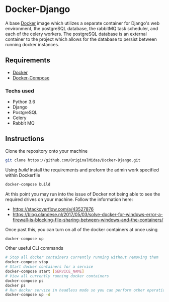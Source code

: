 # Docker-Django
A base [Docker](https://www.docker.com/) image which utilizes a separate
 container for Django's web environment, the postgreSQL database, the
 rabbitMQ task scheduler, and each of the celery workers.
The postgreSQL database is an external container to the project which
allows for the database to persist between running docker instances.

## Requirements
- [Docker](https://www.docker.com/)
- [Docker-Compose](http://docs.docker.com/compose/install/)

### Techs used
- Python 3.6
- Django
- PostgreSQL
- Celery
- Rabbit MQ

## Instructions
Clone the repository onto your machine
``` bash
git clone https://github.com/OriginalMidas/Docker-Django.git
```
Using *build* install the requirements and preform the admin work specified within Dockerfile
``` bash
docker-compose build
```
At this point you may run into the issue of Docker not being able to see the required drives on your machine. Follow the information here:
- https://stackoverflow.com/a/43527876
- https://blog.olandese.nl/2017/05/03/solve-docker-for-windows-error-a-firewall-is-blocking-file-sharing-between-windows-and-the-containers/

Once past this, you can turn on all of the docker containers at once using
``` bash
docker-compose up
```
Other useful CLI commands
``` bash
# Stop all docker containers currently running without removing them
docker-compose stop
# Start docker containers for a service
docker-compose start [SERVICE_NAME]
# View all currently running docker containers
docker-compose ps
docker ps
# Run docker service in headless mode so you can perform other operations on the command line
docker-compose up -d
```